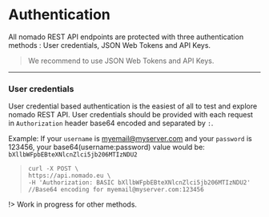 # Authentication

All nomado REST API endpoints are protected with three authentication methods : User credentials, JSON Web Tokens and API Keys. 

> We recommend to use JSON Web Tokens and API Keys.
---
### User credentials

User credential based authentication is the easiest of all to test and explore nomado REST API. User credentials should be provided with each request in `Authorization` header base64 encoded and separated by `:`. 

Example:
If your `username` is myemail@myserver.com and your `password` is 123456, your base64(username:password) value would be: `bXllbWFpbEBteXNlcnZlci5jb206MTIzNDU2` 

> ```curl
> curl -X POST \
> https://api.nomado.eu \
> -H 'Authorization: BASIC bXllbWFpbEBteXNlcnZlci5jb206MTIzNDU2' 
> //Base64 encoding for myemail@myserver.com:123456
> ```


!> Work in progress for other methods.